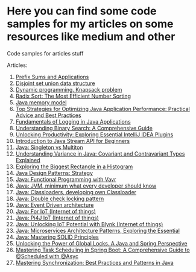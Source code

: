 # Here you can find some code samples for my articles on some resources like medium and other
Code samples for articles stuff


Articles:

1. [Prefix Sums and Applications](https://medium.com/@alxkm/prefix-sums-and-applications-c8e0dc50b9e6)
2. [Disjoint set union data structure](https://medium.com/@alxkm/disjoint-set-union-data-structure-7a913b5057f1)
3. [Dynamic programming. Knapsack problem](https://medium.com/@alxkm/solving-the-knapsack-problem-a-dynamic-programming-approach-35e15e40d19b)
4. [Radix Sort: The Most Efficient Number Sorting](https://medium.com/@alxkm/radix-sort-the-most-efficient-number-sorting-7ea8ced044c8)
5. [Java memory model](https://medium.com/@alxkm/java-memory-model-3b973e84dc8c)
6. [Top Strategies for Optimizing Java Application Performance: Practical Advice and Best Practices](https://medium.com/@alxkm/top-strategies-for-optimizing-java-application-performance-practical-advice-and-best-practices-e9eb087f1089)
7. [Fundamentals of Logging in Java Applications](https://medium.com/@alxkm/fundamentals-of-logging-in-java-applications-16f94afb8f7c)
8. [Understanding Binary Search: A Comprehensive Guide](https://medium.com/@alxkm/understanding-binary-search-a-comprehensive-guide-29b005fac0e4)
9. [Unlocking Productivity: Exploring Essential IntelliJ IDEA Plugins](https://medium.com/@alxkm/unlocking-productivity-exploring-essential-intellij-idea-plugins-23b19fa6cff9)
10. [Introduction to Java Stream API for Beginners](https://medium.com/@alxkm/introduction-to-java-stream-api-for-beginners-317bcec8ff69)
11. [Java: Singleton vs Multiton](https://medium.com/@alxkm/java-singleton-vs-multiton-e9c029ba89fd)
12. [Understanding Variance in Java: Covariant and Contravariant Types Explained](https://medium.com/@alxkm/understanding-variance-in-java-covariant-and-contravariant-types-explained-31d569f2c9af)
13. [Exploring the Biggest Rectangle in a Histogram](https://medium.com/@alxkm/exploring-the-biggest-rectangle-in-a-histogram-3b64e901a9ab)
14. [Java Design Patterns: Strategy](https://medium.com/@alxkm/java-design-patterns-strategy-4d821c1c88fd)
15. [Java: Functional Programming with Vavr](https://medium.com/@alxkm/java-functional-programming-with-vavr-f8d24c1798b7)
16. [Java: JVM, minimum what every developer should know](https://medium.com/@alxkm/java-jvm-minimum-what-every-developer-should-know-226321cdffd0)
17. [Java: Classloaders, developing own Classloader](https://medium.com/@alxkm/java-classloaders-developing-own-classloader-d478c295b3af)
18. [Java: Double check locking pattern](https://medium.com/@alxkm/java-double-check-locking-pattern-3f8782e9d01e)
19. [Java: Event Driven architecture](https://medium.com/@alxkm/java-event-driven-architecture-dc456d324ba5)
20. [Java: For IoT (Internet of things)](https://medium.com/@alxkm/java-for-iot-internet-of-things-ba31ba3c82f1)
21. [Java: Pi4J IoT (Internet of things)](https://medium.com/@alxkm/java-pi4j-iot-internet-of-things-7e6a6e6a8d8b)
22. [Java: Unlocking IoT Potential with Blynk (Internet of things)](https://medium.com/@alxkm/java-unlocking-iot-potential-with-blynk-internet-of-things-32350ac2ebfe)
23. [Java: Microservices Architecture Patterns, Exploring the Essential](https://medium.com/@alxkm/microservices-architecture-patterns-exploring-the-essential-27318b72c88f)
24. [Java: Mastering SOLID Principles](https://medium.com/@alxkm/java-mastering-solid-principles-ab2ccda591a3)
25. [Unlocking the Power of Global Locks. A Java and Spring Perspective](https://medium.com/@alxkm/unlocking-the-power-of-global-locks-a-java-and-spring-perspective-48e653f8ff7d)
26. [Mastering Task Scheduling in Spring Boot: A Comprehensive Guide to @Scheduled with @Asyc](https://medium.com/@alxkm/mastering-task-scheduling-in-spring-boot-a-comprehensive-guide-to-scheduled-with-asyc-761bb6193fc6)
27. [Mastering Synchronization: Best Practices and Patterns in Java](https://medium.com/@alxkm/mastering-synchronization-best-practices-and-patterns-in-java-86214b53211d)
[]()
